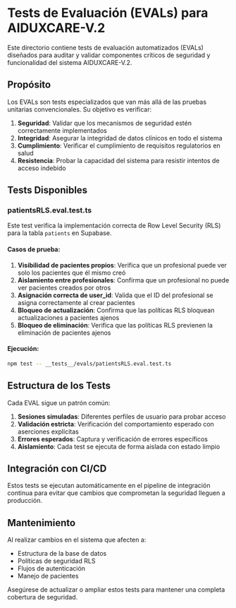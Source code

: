 # Tests de Evaluación (EVALs) para AIDUXCARE-V.2

Este directorio contiene tests de evaluación automatizados (EVALs) diseñados para auditar y validar componentes críticos de seguridad y funcionalidad del sistema AIDUXCARE-V.2.

## Propósito

Los EVALs son tests especializados que van más allá de las pruebas unitarias convencionales. Su objetivo es verificar:

1. **Seguridad**: Validar que los mecanismos de seguridad estén correctamente implementados
2. **Integridad**: Asegurar la integridad de datos clínicos en todo el sistema
3. **Cumplimiento**: Verificar el cumplimiento de requisitos regulatorios en salud
4. **Resistencia**: Probar la capacidad del sistema para resistir intentos de acceso indebido

## Tests Disponibles

### patientsRLS.eval.test.ts

Este test verifica la implementación correcta de Row Level Security (RLS) para la tabla `patients` en Supabase.

#### Casos de prueba:

1. **Visibilidad de pacientes propios**: Verifica que un profesional puede ver solo los pacientes que él mismo creó
2. **Aislamiento entre profesionales**: Confirma que un profesional no puede ver pacientes creados por otros
3. **Asignación correcta de user_id**: Valida que el ID del profesional se asigna correctamente al crear pacientes
4. **Bloqueo de actualización**: Confirma que las políticas RLS bloquean actualizaciones a pacientes ajenos
5. **Bloqueo de eliminación**: Verifica que las políticas RLS previenen la eliminación de pacientes ajenos

#### Ejecución:

```bash
npm test -- __tests__/evals/patientsRLS.eval.test.ts
```

## Estructura de los Tests

Cada EVAL sigue un patrón común:

1. **Sesiones simuladas**: Diferentes perfiles de usuario para probar acceso
2. **Validación estricta**: Verificación del comportamiento esperado con aserciones explícitas
3. **Errores esperados**: Captura y verificación de errores específicos
4. **Aislamiento**: Cada test se ejecuta de forma aislada con estado limpio

## Integración con CI/CD

Estos tests se ejecutan automáticamente en el pipeline de integración continua para evitar que cambios que comprometan la seguridad lleguen a producción.

## Mantenimiento

Al realizar cambios en el sistema que afecten a:

- Estructura de la base de datos
- Políticas de seguridad RLS
- Flujos de autenticación
- Manejo de pacientes

Asegúrese de actualizar o ampliar estos tests para mantener una completa cobertura de seguridad. 